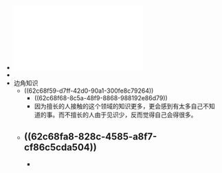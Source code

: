 - ![申克·阿伦斯 - 卡片笔记写作法_ 如何实现从阅读到写作-人民邮电出版社 (2021).pdf](../assets/申克·阿伦斯_-_卡片笔记写作法_如何实现从阅读到写作-人民邮电出版社_(2021)_1657178810409_0.pdf)
-
- 边角知识
	- ((62c68f59-d7ff-42d0-90a1-300fe8c79264))
		- ((62c68f68-8c5a-48f9-8868-988192e86d79))
		- 因为擅长的人接触的这个领域的知识更多，更会感到有太多自己不知道的事。而不擅长的人由于见识少，反而觉得自己会得很多。
	- ((62c68fa8-828c-4585-a8f7-cf86c5cda504))
		-
		-